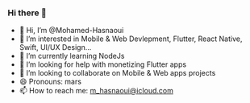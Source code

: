 ### Hi there 👋

<!--### Hi there 👋-->

- 👋 Hi, I’m @Mohamed-Hasnaoui
- 👀 I’m interested in Mobile & Web Devlepment, Flutter, React Native, Swift, UI/UX Design...
- 🌱 I’m currently learning NodeJs
- 🤔 I’m looking for help with monetizing Flutter apps
- 💞️ I’m looking to collaborate on Mobile & Web apps projects
- 😄 Pronouns: mars
- 📫 How to reach me: m_hasnaoui@icloud.com


